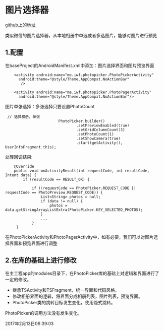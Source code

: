 # 图片选择器


[github上的地址](https://github.com/donglua/PhotoPicker)

类似微信的图片选择器，从本地相册中单选或者多选图片，能够对图片进行预览

## 1.配置
在baseProject的AndroidManifest.xml中添加：图片选择界面和图片预览界面
```
    <activity android:name="me.iwf.photopicker.PhotoPickerActivity"
      android:theme="@style/Theme.AppCompat.NoActionBar"
       />

    <activity android:name="me.iwf.photopicker.PhotoPagerActivity"
      android:theme="@style/Theme.AppCompat.NoActionBar"/>
```

图片单张选择：多张选择只要设置PhotoCount
```
 // 选择相册，单张
                        PhotoPicker.builder()
                                .setPreviewEnabled(true)
                                .setGridColumnCount(3)
                                .setPhotoCount(1)
                                .setShowCamera(true)
                                .start(getActivity(), UserInfoFragment.this);
```

处理回调结果:
```
    @Override
    public void onActivityResult(int requestCode, int resultCode, Intent data) {
        if (resultCode == RESULT_OK) {

            if ((requestCode == PhotoPicker.REQUEST_CODE || requestCode == PhotoPreview.REQUEST_CODE)) {
                List<String> photos = null;
                if (data != null) {
                    photos = data.getStringArrayListExtra(PhotoPicker.KEY_SELECTED_PHOTOS);
                }
                ...
            }
     }
```

在PhotoPickerActivity和PhotoPagerActivity中，如有必要，我们可以对图片选择界面和预览界面进行调整

## 2.在库的基础上进行修改
在主工程app的modules目录下，在PhotoPicker库的基础上对逻辑和界面进行了一定的修改。

- 继承TSActivity和TSFragment，统一界面和代码风格。
- 修改相册界面的逻辑，将界面分成相册列表，图片列表，预览界面。
- PhotoPicker类的跳转目标发生变化，使用隐式跳转。

PhotoPicker的调用方法没有发生变化。

2017年2月13日09:39:03